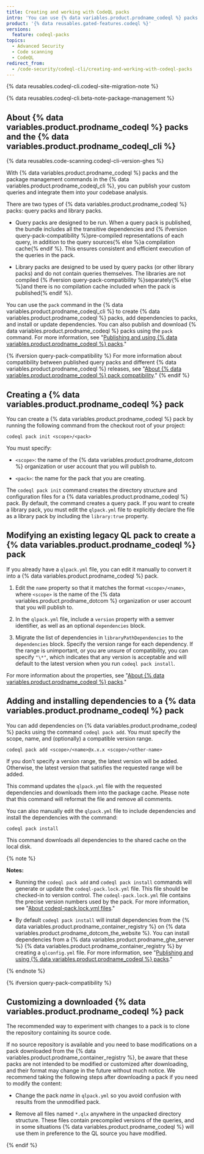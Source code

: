 ```yaml
---
title: Creating and working with CodeQL packs
intro: 'You can use {% data variables.product.prodname_codeql %} packs to create, share, depend on, and run {% data variables.product.prodname_codeql %} queries and libraries.'
product: '{% data reusables.gated-features.codeql %}'
versions:
  feature: codeql-packs
topics:
  - Advanced Security
  - Code scanning
  - CodeQL
redirect_from:
  - /code-security/codeql-cli/creating-and-working-with-codeql-packs
---
```


{% data reusables.codeql-cli.codeql-site-migration-note %}

{% data reusables.codeql-cli.beta-note-package-management %}

## About {% data variables.product.prodname_codeql %} packs and the {% data variables.product.prodname_codeql_cli %}

{% data reusables.code-scanning.codeql-cli-version-ghes %}

With {% data variables.product.prodname_codeql %} packs and the package management commands in the {% data variables.product.prodname_codeql_cli %}, you can publish your custom queries and integrate them into your codebase analysis.

There are two types of {% data variables.product.prodname_codeql %} packs: query packs and library packs.

- Query packs are designed to be run. When a query pack is published, the bundle includes all the transitive dependencies and {% ifversion query-pack-compatibility %}pre-compiled representations of each query, in addition to the query sources{% else %}a compilation cache{% endif %}. This ensures consistent and efficient execution of the queries in the pack.
  
- Library packs are designed to be used by query packs (or other library packs) and do not contain queries themselves. The libraries are not compiled {% ifversion query-pack-compatibility %}separately{% else %}and there is no compilation cache included when the pack is published{% endif %}.

You can use the `pack` command in the {% data variables.product.prodname_codeql_cli %} to create {% data variables.product.prodname_codeql %} packs, add dependencies to packs, and install or update dependencies. You can also publish and download {% data variables.product.prodname_codeql %} packs using the `pack` command. For more information, see "[Publishing and using {% data variables.product.prodname_codeql %} packs](/code-security/codeql-cli/using-the-codeql-cli/publishing-and-using-codeql-packs)."

{% ifversion query-pack-compatibility %}
For more information about compatibility between published query packs and different {% data variables.product.prodname_codeql %} releases, see "[About {% data variables.product.prodname_codeql %} pack compatibility](/code-security/codeql-cli/using-the-codeql-cli/publishing-and-using-codeql-packs#about-codeql-pack-compatibility)."
{% endif %}

## Creating a {% data variables.product.prodname_codeql %} pack

You can create a {% data variables.product.prodname_codeql %} pack by running the following command from the checkout root of your project:

```
codeql pack init <scope>/<pack>
```

You must specify:

- `<scope>`: the name of the {% data variables.product.prodname_dotcom %} organization or user account that you will publish to.

- `<pack>`: the name for the pack that you are creating.

The `codeql pack init` command creates the directory structure and configuration files for a {% data variables.product.prodname_codeql %} pack. By default, the command creates a query pack. If you want to create a library pack, you must edit the `qlpack.yml` file to explicitly declare the file as a library pack by including the `library:true` property.

## Modifying an existing legacy QL pack to create a {% data variables.product.prodname_codeql %} pack

If you already have a `qlpack.yml` file, you can edit it manually to convert it into a {% data variables.product.prodname_codeql %} pack.

1. Edit the `name` property so that it matches the format `<scope>/<name>`, where `<scope>` is the name of the {% data variables.product.prodname_dotcom %} organization or user account that you will publish to.

2. In the `qlpack.yml` file, include a `version` property with a semver identifier, as well as an optional `dependencies` block.

3. Migrate the list of dependencies in `libraryPathDependencies` to the `dependencies` block. Specify the version range for each dependency. If the range is unimportant, or you are unsure of compatibility, you can specify `"\*"`, which indicates that any version is acceptable and will default to the latest version when you run `codeql pack install`.

For more information about the properties, see "[About {% data variables.product.prodname_codeql %} packs](/code-security/codeql-cli/codeql-cli-reference/about-codeql-packs#about-codeql-packs)."

## Adding and installing dependencies to a {% data variables.product.prodname_codeql %} pack

You can add dependencies on {% data variables.product.prodname_codeql %} packs using the command `codeql pack add`. You must specify the scope, name, and (optionally) a compatible version range.

```
codeql pack add <scope>/<name>@x.x.x <scope>/<other-name>
```

If you don’t specify a version range, the latest version will be added. Otherwise, the latest version that satisfies the requested range will be added.

This command updates the `qlpack.yml` file with the requested dependencies and downloads them into the package cache. Please note that this command will reformat the file and remove all comments.

You can also manually edit the `qlpack.yml` file to include dependencies and install the dependencies with the command:

```
codeql pack install
```

This command downloads all dependencies to the shared cache on the local disk.

{% note %}

**Notes:** 

- Running the `codeql pack add` and `codeql pack install` commands will generate or update the `codeql-pack.lock.yml` file. This file should be checked-in to version control. The `codeql-pack.lock.yml` file contains the precise version numbers used by the pack. For more information, see "[About codeql-pack.lock.yml files](/code-security/codeql-cli/codeql-cli-reference/about-codeql-packs#about-codeql-pack-lock)."

- By default `codeql pack install` will install dependencies from the {% data variables.product.prodname_container_registry %} on {% data variables.product.prodname_dotcom_the_website %}. You can install dependencies from a {% data variables.product.prodname_ghe_server %} {% data variables.product.prodname_container_registry %} by creating a `qlconfig.yml` file. For more information, see "[Publishing and using {% data variables.product.prodname_codeql %} packs](/code-security/codeql-cli/using-the-codeql-cli/publishing-and-using-codeql-packs)."

{% endnote %}

{% ifversion query-pack-compatibility %}
## Customizing a downloaded {% data variables.product.prodname_codeql %} pack

The recommended way to experiment with changes to a pack is to clone the repository containing its source code.

If no source repository is available and you need to base modifications on a pack downloaded from the {% data variables.product.prodname_container_registry %}, be aware that these packs are not intended to be modified or customized after downloading, and their format may change in the future without much notice.  We recommend taking the following steps after downloading a pack if you need to modify the content:

- Change the pack _name_ in `qlpack.yml` so you avoid confusion with results from the unmodified pack.

- Remove all files named `*.qlx` anywhere in the unpacked directory structure. These files contain precompiled versions of the queries, and in some situations {% data variables.product.prodname_codeql %} will use them in preference to the QL source you have modified.

{% endif %}
